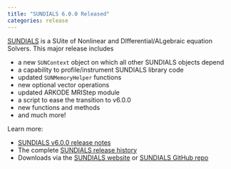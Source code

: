 ```yaml
---
title: "SUNDIALS 6.0.0 Released"
categories: release
---
```


[SUNDIALS](https://github.com/LLNL/sundials) is a SUite of Nonlinear and DIfferential/ALgebraic equation Solvers. This major release includes

- a new `SUNContext` object on which all other SUNDIALS objects depend
- a capability to profile/instrument SUNDIALS library code
- updated `SUNMemoryHelper` functions
- new optional vector operations
- updated ARKODE MRIStep module
- a script to ease the transition to v6.0.0
- new functions and methods
- and much more!

Learn more:

- [SUNDIALS v6.0.0 release notes](https://github.com/LLNL/sundials/releases/tag/v6.0.0)
- The complete [SUNDIALS release history](https://computing.llnl.gov/projects/sundials/release-history)
- Downloads via the [SUNDIALS website](https://computing.llnl.gov/projects/sundials) or [SUNDIALS GitHub repo](https://github.com/LLNL/sundials)
